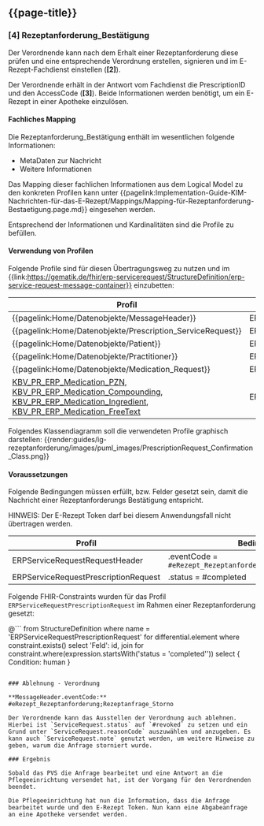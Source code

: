 ## {{page-title}}

### [4] Rezeptanforderung_Bestätigung

Der Verordnende kann nach dem Erhalt einer Rezeptanforderung diese prüfen und eine entsprechende Verordnung erstellen, signieren und im E-Rezept-Fachdienst einstellen (**[2]**).

Der Verordnende erhält in der Antwort vom Fachdienst die PrescriptionID und den AccessCode (**[3]**). Beide Informationen werden benötigt, um ein E-Rezept in einer Apotheke einzulösen.

#### Fachliches Mapping
Die Rezeptanforderung_Bestätigung enthält im wesentlichen folgende Informationen:
* MetaDaten zur Nachricht
* Weitere Informationen

Das Mapping dieser fachlichen Informationen aus dem Logical Model zu den konkreten Profilen kann unter {{pagelink:Implementation-Guide-KIM-Nachrichten-für-das-E-Rezept/Mappings/Mapping-für-Rezeptanforderung-Bestaetigung.page.md}} eingesehen werden.

Entsprechend der Informationen und Kardinalitäten sind die Profile zu befüllen.

#### Verwendung von Profilen

Folgende Profile sind für diesen Übertragungsweg zu nutzen und im {{link:https://gematik.de/fhir/erp-servicerequest/StructureDefinition/erp-service-request-message-container}} einzubetten:

|Profil|Referenziert in|Optional|
|---|---|---|
|{{pagelink:Home/Datenobjekte/MessageHeader}}|ERPServiceRequestMessageContainer.entry[0]||
|{{pagelink:Home/Datenobjekte/Prescription_ServiceRequest}}|ERPServiceRequestRequestHeader.focus||
|{{pagelink:Home/Datenobjekte/Patient}}|ERPServiceRequestPrescriptionRequest.subject||
|{{pagelink:Home/Datenobjekte/Practitioner}}|ERPServiceRequestPrescriptionRequest.performer||
|{{pagelink:Home/Datenobjekte/Medication_Request}}|ERPServiceRequestPrescriptionRequest.basedOn||
|[KBV_PR_ERP_Medication_PZN](https://simplifier.net/erezept/kbvprerpmedicationpzn), [KBV_PR_ERP_Medication_Compounding](https://simplifier.net/erezept/kbvprerpmedicationcompounding), [KBV_PR_ERP_Medication_Ingredient](https://simplifier.net/erezept/kbvprerpmedicationingredient), [KBV_PR_ERP_Medication_FreeText](https://simplifier.net/erezept/kbvprerpmedicationfreetext)|ERPServiceRequestMedicationRequest.medication[x]||

Folgendes Klassendiagramm soll die verwendeten Profile graphisch darstellen:
{{render:guides/ig-rezeptanforderung/images/puml_images/PrescriptionRequest_Confirmation_Class.png}}

#### Voraussetzungen

Folgende Bedingungen müssen erfüllt, bzw. Felder gesetzt sein, damit die Nachricht einer Rezeptanforderungs Bestätigung entspricht.

HINWEIS: Der E-Rezept Token darf bei diesem Anwendungsfall nicht übertragen werden.

|Profil|Bedingung|
|---|---|
|ERPServiceRequestRequestHeader|.eventCode = `#eRezept_Rezeptanforderung;Rezeptbestaetigung`|
|ERPServiceRequestPrescriptionRequest|.status = #completed|

Folgende FHIR-Constraints wurden für das Profil `ERPServiceRequestPrescriptionRequest` im Rahmen einer Rezeptanforderung gesetzt:

@```
from
	StructureDefinition
where
	name = 'ERPServiceRequestPrescriptionRequest'
for differential.element where constraint.exists()
select
    'Feld': id,
    join for constraint.where(expression.startsWith('status = \'completed\'')) select { Condition: human }
```

### Ablehnung - Verordnung

**MessageHeader.eventCode:** #eRezept_Rezeptanforderung;Rezeptanfrage_Storno

Der Verordnende kann das Ausstellen der Verordnung auch ablehnen. Hierbei ist `ServiceRequest.status` auf `#revoked` zu setzen und ein Grund unter `ServiceRequest.reasonCode` auszuwählen und anzugeben. Es kann auch `ServiceRequest.note` genutzt werden, um weitere Hinweise zu geben, warum die Anfrage storniert wurde.

### Ergebnis

Sobald das PVS die Anfrage bearbeitet und eine Antwort an die Pflegeeinrichtung versendet hat, ist der Vorgang für den Verordnenden beendet.

Die Pflegeeinrichtung hat nun die Information, dass die Anfrage bearbeitet wurde und den E-Rezept Token. Nun kann eine Abgabeanfrage an eine Apotheke versendet werden.
